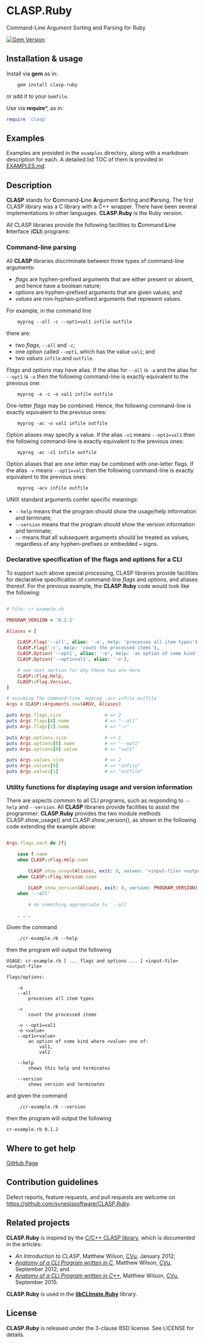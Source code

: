 # CLASP.Ruby
Command-Line Argument Sorting and Parsing for Ruby

[![Gem Version](https://badge.fury.io/rb/clasp-ruby.svg)](https://badge.fury.io/rb/clasp-ruby)

## Installation & usage

Install via **gem** as in:

```
	gem install clasp-ruby
```

or add it to your `Gemfile`.

Use via **require***, as in:

```Ruby
require 'clasp'
```

## Examples

Examples are provided in the ```examples``` directory, along with a markdown description for each. A detailed list TOC of them is provided in [EXAMPLES.md](./EXAMPLES.md).

## Description

**CLASP** stands for **C**ommand-**L**ine **A**rgument **S**orting and
**P**arsing. The first CLASP library was a C library with a C++ wrapper. There
have been several implementations in other languages. **CLASP.Ruby** is the
Ruby version.

All CLASP libraries provide the following facilities to **C**ommand **L**ine
**I**nterface (**CLI**) programs:

### Command-line parsing

All **CLASP** libraries discriminate between three types of command-line arguments:

 * *flags* are hyphen-prefixed arguments that are either present or absent, and hence have a boolean nature;
 * *options* are hyphen-prefixed arguments that are given values; and
 * *values* are non-hyphen-prefixed arguments that represent values.

For example, in the command line

```
	myprog --all -c --opt1=val1 infile outfile
```

there are:

 * two *flags*, `--all` and `-c`;
 * one *option* called `--opt1`, which has the value `val1`; and
 * two *values* `infile` and `outfile`.

*Flags* and *options* may have alias. If the alias for `--all` is `-a` and the alias for `--opt1` is `-o` then the following command-line is exactly equivalent to the previous one:

```
	myprog -a -c -o val1 infile outfile
```

One-letter *flags* may be combined. Hence, the following command-line is exactly equivalent to the previous ones:

```
	myprog -ac -o val1 infile outfile
```

Option aliases may specify a value. If the alias `-v1` means `--opt1=val1` then the following command-line is exactly equivalent to the previous ones:

```
	myprog -ac -v1 infile outfile
```

Option aliases that are one letter may be combined with one-letter flags. If the alias `-v` means `--opt1=val1` then the following command-line is exactly equivalent to the previous ones:

```
	myprog -acv infile outfile
```

UNIX standard arguments confer specific meanings:

 * `--help` means that the program should show the usage/help information and terminate;
 * `--version` means that the program should show the version information and terminate;
 * `--` means that all subsequent arguments should be treated as values, regardless of any hyphen-prefixes or embedded `=` signs.

### Declarative specification of the flags and options for a CLI

To support such above special processing, CLASP libraries provide facilities
for declarative specification of command-line *flags* and *options*, and
aliases thereof. For the previous example, the **CLASP.Ruby** code would look
like the following:

```ruby

# file: cr-example.rb

PROGRAM_VERSION = '0.1.2'

Aliases = [

	CLASP.Flag('--all', alias: '-a', help: 'processes all item types'),
	CLASP.Flag('-c', help: 'count the processed items'),
	CLASP.Option('--opt1', alias: '-o', help: 'an option of some kind', values_range: %w{ val1, val2 }),
	CLASP.Option('--opt1=val1', alias: '-v'),

	# see next section for why these two are here
	CLASP::Flag.Help,
	CLASP::Flag.Version,
]

# assuming the command-line `myprog -acv infile outfile`
Args = CLASP::Arguments.new(ARGV, Aliases)

puts Args.flags.size                # => 2
puts Args.flags[0].name             # => "--all"
puts Args.flags[1].name             # => "-c"

puts Args.options.size              # => 1
puts Args.options[0].name           # => "--opt1"
puts Args.options[0].value          # => "val1"

puts Args.values.size               # => 2
puts Args.values[0]                 # => "infile"
puts Args.values[1]                 # => "outfile"

```

### Utility functions for displaying usage and version information

There are aspects common to all CLI programs, such as responding to `--help` and `--version`. All **CLASP** libraries provide facilities to assist the programmer: **CLASP.Ruby** provides the two module methods CLASP.show_usage() and CLASP.show_version(), as shown in the following code extending the example above:

```ruby

Args.flags.each do |f|

	case f.name
	when CLASP::Flag.Help.name

		CLASP.show_usage(Aliases, exit: 0, values: '<input-file> <output-file>')
	when CLASP::Flag.Version.name

		CLASP.show_version(Aliases, exit: 0, version: PROGRAM_VERSION)
	when '--all'

		# do something appropriate to `--all`

	. . .

```

Given the command

```
	./cr-example.rb --help
```

then the program will output the following

```
USAGE: cr-example.rb [ ... flags and options ... ] <input-file> <output-file>

flags/options:

	-a
	--all
		processes all item types

	-c
		count the processed items

	-v --opt1=val1
	-o <value>
	--opt1=<value>
		an option of some kind where <value> one of:
			val1,
			val2

	--help
		shows this help and terminates

	--version
		shows version and terminates

```

and given the command

```
	./cr-example.rb --version
```

then the program will output the following

```
cr-example.rb 0.1.2
```

## Where to get help

[GitHub Page](https://github.com/synesissoftware/CLASP.Ruby "GitHub Page")

## Contribution guidelines

Defect reports, feature requests, and pull requests are welcome on https://github.com/synesissoftware/CLASP.Ruby.

## Related projects

**CLASP.Ruby** is inspired by the [C/C++ CLASP library](https://github.com/synesissoftware/CLASP), which is documented in the articles:

 * _An Introduction to CLASP_, Matthew Wilson, [CVu](http://accu.org/index.php/journals/c77/), January 2012;
 * _[Anatomy of a CLI Program written in C](http://synesis.com.au/publishing/software-anatomies/anatomy-of-a-cli-program-written-in-c.html)_, Matthew Wilson, [CVu](http://accu.org/index.php/journals/c77/), September 2012; and
 * _[Anatomy of a CLI Program written in C++](http://synesis.com.au/publishing/software-anatomies/anatomy-of-a-cli-program-written-in-c++.html)_, Matthew Wilson, [CVu](http://accu.org/index.php/journals/c77/), September 2015.

**CLASP.Ruby** is used in the **[libCLImate.Ruby](https://github.com/synesissoftware/libCLImate.Ruby)** library.

## License

**CLASP.Ruby** is released under the 3-clause BSD license. See LICENSE for details.

